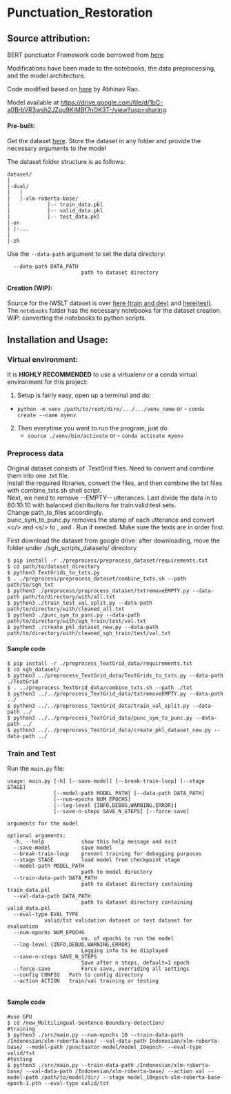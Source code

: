 # Punctuation_Restoration


## Source attribution: ##

BERT punctuator Framework code borrowed from [here](https://github.com/attilanagy234/neural-punctuator/)  

Modifications have been made to the notebooks, the data preprocessing, and the model architecture.  

Code modified based on [here](https://github.com/AetherPrior/Multilingual-Sentence-Boundary-detection/tree/main) by Abhinav Rao.

Model available at https://drive.google.com/file/d/1bC-a0BrbVR3wsh2JZqu9KiMBf7nOK3T-/view?usp=sharing
#### Pre-built:  

Get the dataset [here](https://drive.google.com/drive/folders/10NcydjpBwjIOHrm0g87LYS7Ebs8xPPP4?usp=sharing). Store the dataset in any folder and provide the necessary arguments to the model  

The dataset folder structure is as follows:  

```
dataset/
|
|-dual/
|   |
|   |-xlm-roberta-base/
|            |-- train_data.pkl
|            |-- valid_data.pkl
|            |-- test_data.pkl
|-en
| |-...
|
|-zh
```
Use the `--data-path` argument to set the data directory:  
```
  --data-path DATA_PATH
                        path to dataset directory
```

#### Creation (WIP): 
Source for the IWSLT dataset is over [here (train and dev)](https://wit3.fbk.eu/2012-03) and [here(test)](https://wit3.fbk.eu/2012-03-b). 
The `notebooks` folder has the necessary notebooks for the dataset creation.  
WIP: converting the notebooks to python scripts.


## Installation and Usage: ##
### Virtual environment:  
It is **HIGHLY RECOMMENDED** to use a virtualenv or a conda virtual environment for this project:    
1. Setup is fairly easy, open up a terminal and do:  
  - `python -m venv /path/to/root/dire/.../.../venv_name`     or - `conda create --name myenv`
2. Then everytime you want to run the program, just do  
	- `source ./venv/bin/activate` or - `conda activate myenv`

### Preprocess data
Original dataset consists of .TextGrid files. Need to convert and combine them into one .txt file.  
Install the required libraries, convert the files, and then combine the txt files with combine_txts.sh shell script.  
Next, we need to remove --EMPTY-- utterances. 
Last divide the data in to 80:10:10 with balanced distributions for train:valid:test sets.  
Change path_to_files accordingly.  
punc_sym_to_punc.py removes the stamp of each utterance and convert \<c/> and \<s/> to \, and \. Run if needed.
Make sure the texts are in order first.  

First download the dataset from google drive: 
after downloading, move the folder under ./sgh_scripts_datasets/ directory

```
$ pip install -r ./preprocess/preprocess_dataset/requirements.txt
$ cd path/to/dataset_directory
$ python3 TextGrids_to_txts.py
$ . ./preprocess/preprocess_dataset/combine_txts.sh --path path/to/sgh_txt
$ python3 ./preprocess/preprocess_dataset/txtremoveEMPTY.py --data-path path/to/directory/with/all.txt
$ python3 ./train_test_val_split.py --data-path path/to/directory/with/cleaned_all.txt
$ python3 ./punc_sym_to_punc.py --data-path path/to/directory/with/sgh_train/test/val.txt
$ python3 ./create_pkl_dataset_new.py --data-path path/to/directory/with/cleaned_sgh_train/test/val.txt
```
#### Sample code
```
$ pip install -r ./preprocess_TextGrid_data/requirements.txt
$ cd sgh_dataset/
$ python3 ../preprocess_TextGrid_data/TextGrids_to_txts.py --data-path ./TextGrid
$ . ../preprocess_TextGrid_data/combine_txts.sh --path ./txt
$ python3 ../../preprocess_TextGrid_data/txtremoveEMPTY.py --data-path ../
$ python3 ../../preprocess_TextGrid_data/train_val_split.py --data-path ../
$ python3 ../../preprocess_TextGrid_data/punc_sym_to_punc.py --data-path ../
$ python3 ../../preprocess_TextGrid_data/create_pkl_dataset_new.py --data-path ../
```

### Train and Test
Run the `main.py` file:

```  
usage: main.py [-h] [--save-model] [--break-train-loop] [--stage STAGE]
               [--model-path MODEL_PATH] [--data-path DATA_PATH]
               [--num-epochs NUM_EPOCHS]
               [--log-level {INFO,DEBUG,WARNING,ERROR}]
               [--save-n-steps SAVE_N_STEPS] [--force-save]

arguments for the model

optional arguments:
  -h, --help            show this help message and exit
  --save-model          save model
  --break-train-loop    prevent training for debugging purposes
  --stage STAGE         load model from checkpoint stage
  --model-path MODEL_PATH
                        path to model directory
  --train-data-path DATA_PATH
                        path to dataset directory containing train_data.pkl
  --val-data-path DATA_PATH
                        path to dataset directory containing valid_data.pkl
  --eval-type EVAL_TYPE
  			valid/tst validation dataset or test dataset for evaluation
  --num-epochs NUM_EPOCHS
                        no. of epochs to run the model
  --log-level {INFO,DEBUG,WARNING,ERROR}
                        Logging info to be displayed
  --save-n-steps SAVE_N_STEPS
                        Save after n steps, default=1 epoch
  --force-save          Force save, overriding all settings
  --config CONFIG	Path to config directory
  --action ACTION 	train/val training or testing
			
```
#### Sample code
```
#use GPU
$ cd /new_Multilingual-Sentence-Boundary-detection/
#training
$ python3 ./src/main.py --num-epochs 10 --train-data-path /Indonesian/xlm-roberta-base/ --val-data-path Indonesian/xlm-roberta-base/ --model-path /punctuator-model/model_10epoch- --eval-type valid/tst
#testing
$ python3 ./src/main.py --train-data-path /Indonesian/xlm-roberta-base/ --val-data-path /Indonesian/xlm-roberta-base/ --action val --model-path /path/to/model/dir/ --stage model_10epoch-xlm-roberta-base-epoch-1.pth --eval-type valid/tst
```
